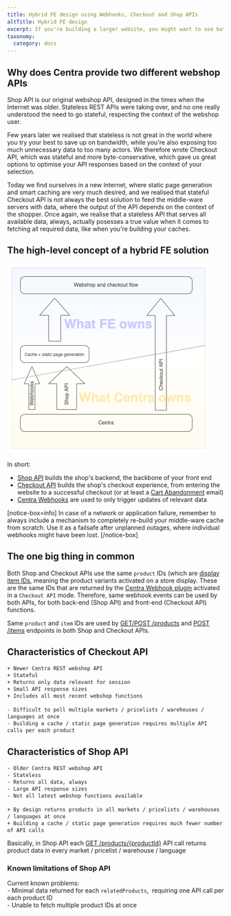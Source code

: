 ```yaml
---
title: Hybrid FE design using Webhooks, Checkout and Shop APIs
altTitle: Hybrid FE design
excerpt: If you're building a larger website, you might want to use both Checkout and Shop APIs to build all your FE functions
taxonomy:
  category: docs
---
```


## Why does Centra provide two different webshop APIs

Shop API is our original webshop API, designed in the times when the Internet was older. Stateless REST APIs were taking over, and no one really understood the need to go stateful, respecting the context of the webshop user.

Few years later we realised that stateless is not great in the world where you try your best to save up on bandwidth, while you're also exposing too much unnecessary data to too many actors. We therefore wrote Checkout API, which was stateful and more byte-conservative, which gave us great options to optimise your API responses based on the context of your selection.

Today we find ourselves in a new Internet, where static page generation and smart caching are very much desired, and we realised that stateful Checkout API is not always the best solution to feed the middle-ware servers with data, where the output of the API depends on the context of the shopper. Once again, we realise that a stateless API that serves all available data, always, actually posesses a true value when it comes to fetching all required data, like when you're building your caches.

## The high-level concept of a hybrid FE solution

![](fe-hybrid-design.png)

In short:  
* [Shop API](https://docs.centra.com/swagger-ui/?urls.primaryName=ShopAPI) builds the shop's backend, the backbone of your front end  
* [Checkout API](/fe-development/fe-elements) builds the shop's checkout experience, from entering the website to a successful checkout (or at least a [Cart Abandonment](/plugins/cartabandonment) email)  
* [Centra Webhooks](/plugins/centra-webhook) are used to only trigger updates of relevant data  

[notice-box=info]
In case of a network or application failure, remember to always include a mechanism to completely re-build your middle-ware cache from scratch. Use it as a failsafe after unplanned outages, where individual webhooks might have been lost.
[/notice-box]

## The one big thing in common

Both Shop and Checkout APIs use the same `product` IDs (which are [display item IDs](/fe-development/fe-elements#why-do-i-see-different-product-ids-in-the-centra-backend-and-in-checkout-api), meaning the product variants activated on a store display. These are the same IDs that are returned by the [Centra Webhook plugin](/plugins/centra-webhook) activated in a `Checkout API` mode. Therefore, same webhook events can be used by both APIs, for both back-end (Shop API) and front-end (Checkout API) functions.

Same `product` and `item` IDs are used by [GET/POST /products](https://docs.centra.com/swagger-ui/?api=CheckoutAPI#/5.%20product%20catalog/post_products) and [POST /items](https://docs.centra.com/swagger-ui/?api=CheckoutAPI#/2.%20selection%20handling%2C%20cart/post_items__item_) endpoints in both Shop and Checkout APIs.

## Characteristics of Checkout API

    + Newer Centra REST webshop API  
    + Stateful  
    + Returns only data relevant for session  
    + Small API response sizes  
    + Includes all most recent webshop functions  

    - Difficult to poll multiple markets / pricelists / warehouses / languages at once  
    - Building a cache / static page generation requires multiple API calls per each product  

## Characteristics of Shop API

    - Older Centra REST webshop API  
    - Stateless  
    - Returns all data, always  
    - Large API response sizes  
    - Not all latest webshop functions available  

    + By design returns products in all markets / pricelists / warehouses / languages at once  
    + Building a cache / static page generation requires much fewer number of API calls  

Basically, in Shop API each [GET /products/{productId}](https://docs.centra.com/swagger-ui/?urls.primaryName=ShopAPI#/default/get_products__product_) API call returns product data in every market / pricelist / warehouse / language  

### Known limitations of Shop API

Current known problems:  
    - Minimal data returned for each `relatedProducts`,  requiring one API call per each product ID  
    - Unable to fetch multiple product IDs at once
